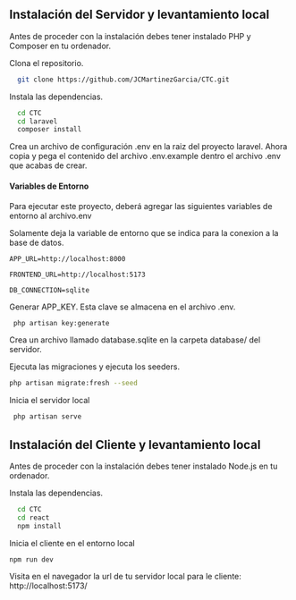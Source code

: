 
## Instalación del Servidor y levantamiento local

Antes de proceder con la instalación debes tener instalado PHP y Composer en tu ordenador.

Clona el repositorio.

```bash
  git clone https://github.com/JCMartinezGarcia/CTC.git
```
Instala las dependencias.
```bash
  cd CTC
  cd laravel
  composer install
```
Crea un archivo de configuración .env en la raiz del proyecto laravel. Ahora copia y pega el contenido del archivo .env.example dentro el archivo .env que acabas de crear.
#### Variables de Entorno

Para ejecutar este proyecto, deberá agregar las siguientes variables de entorno al archivo.env

Solamente deja la variable de entorno que se indica para la conexion a la base de datos.

`APP_URL=http://localhost:8000`

`FRONTEND_URL=http://localhost:5173`

`DB_CONNECTION=sqlite`

Generar APP_KEY. Esta clave se almacena en el archivo .env.

```bash
 php artisan key:generate
```

Crea un archivo llamado database.sqlite en la carpeta database/ del servidor.

Ejecuta las migraciones y ejecuta los seeders.

```bash
php artisan migrate:fresh --seed
```

Inicia el servidor local


```bash
 php artisan serve
```

## Instalación del Cliente y levantamiento local

Antes de proceder con la instalación debes tener instalado Node.js en tu ordenador.

Instala las dependencias.
```bash
  cd CTC
  cd react
  npm install
```

Inicia el cliente en el entorno local


```bash
npm run dev
```

Visita en el navegador la url de tu servidor local para le cliente: http://localhost:5173/

